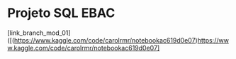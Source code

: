 # Projeto SQL EBAC
[link_branch_mod_01]([(https://www.kaggle.com/code/carolrmr/notebookac619d0e07)https://www.kaggle.com/code/carolrmr/notebookac619d0e07]
